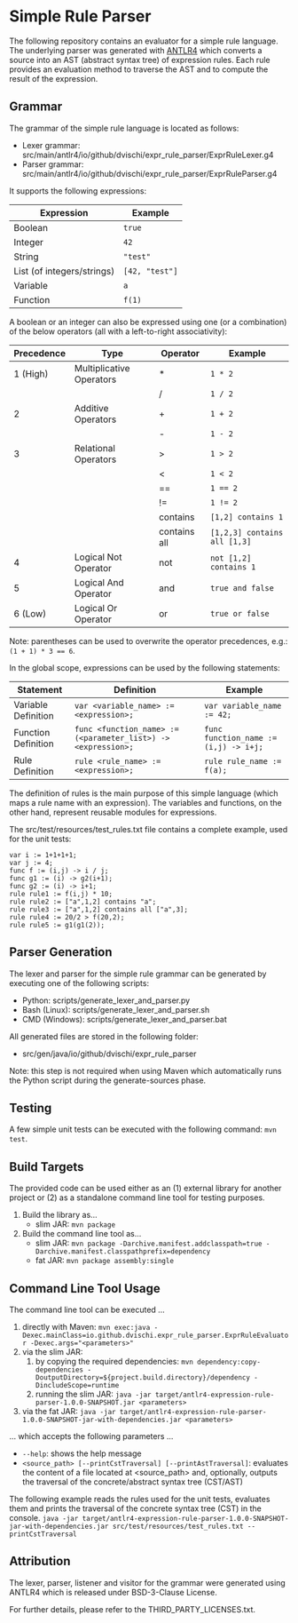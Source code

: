 # Simple Rule Parser

The following repository contains an evaluator for a simple rule language. The underlying parser was generated with [ANTLR4](https://www.antlr.org/)
which converts a source into an AST (abstract syntax tree) of expression rules. Each rule provides an evaluation
method to traverse the AST and to compute the result of the expression.

## Grammar

The grammar of the simple rule language is located as follows:
- Lexer grammar: src/main/antlr4/io/github/dvischi/expr_rule_parser/ExprRuleLexer.g4
- Parser grammar: src/main/antlr4/io/github/dvischi/expr_rule_parser/ExprRuleParser.g4

It supports the following expressions:

| Expression                   | Example        |
| ---------------------------- | -------------- |
| Boolean                      | `true`         |
| Integer                      | `42`           |
| String                       | `"test"`       |
| List (of integers/strings)   | `[42, "test"]` |
| Variable                     | `a`            |
| Function                     | `f(1)`         |

A boolean or an integer can also be expressed using one (or a combination) of the below operators (all with a left-to-right associativity):

| Precedence  | Type                      | Operator     | Example                      |
| ----------- | ------------------------- | ------------ | ---------------------------- |
| 1 (High)    | Multiplicative Operators  | *            | `1 * 2`                      |
|             |                           | /            | `1 / 2`                      |
| 2           | Additive Operators        | +            | `1 + 2`                      |
|             |                           | -            | `1 - 2`                      |
| 3           | Relational Operators      | >            | `1 > 2`                      |
|             |                           | <            | `1 < 2`                      |
|             |                           | ==           | `1 == 2`                     |
|             |                           | !=           | `1 != 2`                     |
|             |                           | contains     | `[1,2] contains 1`           |
|             |                           | contains all | `[1,2,3] contains all [1,3]` |
| 4           | Logical Not Operator      | not          | `not [1,2] contains 1`       |
| 5           | Logical And Operator      | and          | `true and false`             |
| 6 (Low)     | Logical Or Operator       | or           | `true or false`              |

Note: parentheses can be used to overwrite the operator precedences, e.g.: `(1 + 1) * 3 == 6`.

In the global scope, expressions can be used by the following statements:

| Statement           | Definition                                                    | Example                               |
| ------------------- | ------------------------------------------------------------- | ------------------------------------- |
| Variable Definition | `var <variable_name> := <expression>;`                        | `var variable_name := 42;`            |
| Function Definition | `func <function_name> := (<parameter_list>) -> <expression>;` | `func function_name := (i,j) -> i+j;` |
| Rule Definition     | `rule <rule_name> := <expression>;`                           | `rule rule_name := f(a);`             |

The definition of rules is the main purpose of this simple language (which maps a rule name with an expression).
The variables and functions, on the other hand, represent reusable modules for expressions.

The src/test/resources/test_rules.txt file contains a complete example, used for the unit tests:

```
var i := 1+1+1+1;
var j := 4;
func f := (i,j) -> i / j;
func g1 := (i) -> g2(i+1);
func g2 := (i) -> i+1;
rule rule1 := f(i,j) * 10;
rule rule2 := ["a",1,2] contains "a";
rule rule3 := ["a",1,2] contains all ["a",3];
rule rule4 := 20/2 > f(20,2);
rule rule5 := g1(g1(2));
```

## Parser Generation

The lexer and parser for the simple rule grammar can be generated by executing one of the following scripts:
- Python:        scripts/generate_lexer_and_parser.py
- Bash (Linux):  scripts/generate_lexer_and_parser.sh
- CMD (Windows): scripts/generate_lexer_and_parser.bat

All generated files are stored in the following folder:
- src/gen/java/io/github/dvischi/expr_rule_parser

Note: this step is not required when using Maven which automatically runs the Python script during the generate-sources phase.

## Testing

A few simple unit tests can be executed with the following command: `mvn test`.

## Build Targets

The provided code can be used either as an (1) external library for another project or (2) as a standalone command line tool for testing purposes.

1. Build the library as...
    * slim JAR: `mvn package`
2. Build the command line tool as...
    * slim JAR: `mvn package -Darchive.manifest.addclasspath=true -Darchive.manifest.classpathprefix=dependency`
    * fat JAR: `mvn package assembly:single`

## Command Line Tool Usage

The command line tool can be executed ...

1. directly with Maven: `mvn exec:java -Dexec.mainClass=io.github.dvischi.expr_rule_parser.ExprRuleEvaluator -Dexec.args="<parameters>"`
2. via the slim JAR:
    1. by copying the required dependencies: `mvn dependency:copy-dependencies -DoutputDirectory=${project.build.directory}/dependency -DincludeScope=runtime`
    2. running the slim JAR: `java -jar target/antlr4-expression-rule-parser-1.0.0-SNAPSHOT.jar <parameters>`
3. via the fat JAR: `java -jar target/antlr4-expression-rule-parser-1.0.0-SNAPSHOT-jar-with-dependencies.jar <parameters>`

... which accepts the following parameters ...

- `--help`: shows the help message
- `<source_path> [--printCstTraversal] [--printAstTraversal]`: evaluates the content of a file located at <source_path> and, optionally, outputs the traversal of the concrete/abstract syntax tree (CST/AST)

The following example reads the rules used for the unit tests, evaluates them and prints the traversal of the concrete syntax tree (CST) in the console.
`java -jar target/antlr4-expression-rule-parser-1.0.0-SNAPSHOT-jar-with-dependencies.jar src/test/resources/test_rules.txt --printCstTraversal`

## Attribution

The lexer, parser, listener and visitor for the grammar were generated using ANTLR4 which is released under BSD-3-Clause License.

For further details, please refer to the THIRD_PARTY_LICENSES.txt.
